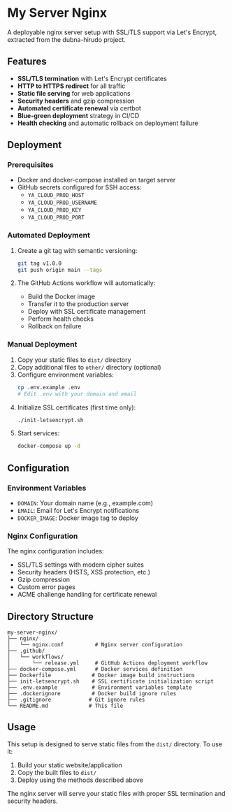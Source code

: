 # My Server Nginx

A deployable nginx server setup with SSL/TLS support via Let's Encrypt, extracted from the dubna-hirudo project.

## Features

- **SSL/TLS termination** with Let's Encrypt certificates
- **HTTP to HTTPS redirect** for all traffic
- **Static file serving** for web applications
- **Security headers** and gzip compression
- **Automated certificate renewal** via certbot
- **Blue-green deployment** strategy in CI/CD
- **Health checking** and automatic rollback on deployment failure

## Deployment

### Prerequisites

- Docker and docker-compose installed on target server
- GitHub secrets configured for SSH access:
  - `YA_CLOUD_PROD_HOST`
  - `YA_CLOUD_PROD_USERNAME` 
  - `YA_CLOUD_PROD_KEY`
  - `YA_CLOUD_PROD_PORT`

### Automated Deployment

1. Create a git tag with semantic versioning:
   ```bash
   git tag v1.0.0
   git push origin main --tags
   ```

2. The GitHub Actions workflow will automatically:
   - Build the Docker image
   - Transfer it to the production server
   - Deploy with SSL certificate management
   - Perform health checks
   - Rollback on failure

### Manual Deployment

1. Copy your static files to `dist/` directory
2. Copy additional files to `other/` directory (optional)
3. Configure environment variables:
   ```bash
   cp .env.example .env
   # Edit .env with your domain and email
   ```
4. Initialize SSL certificates (first time only):
   ```bash
   ./init-letsencrypt.sh
   ```
5. Start services:
   ```bash
   docker-compose up -d
   ```

## Configuration

### Environment Variables

- `DOMAIN`: Your domain name (e.g., example.com)
- `EMAIL`: Email for Let's Encrypt notifications
- `DOCKER_IMAGE`: Docker image tag to deploy

### Nginx Configuration

The nginx configuration includes:
- SSL/TLS settings with modern cipher suites
- Security headers (HSTS, XSS protection, etc.)
- Gzip compression
- Custom error pages
- ACME challenge handling for certificate renewal

## Directory Structure

```
my-server-nginx/
├── nginx/
│   └── nginx.conf          # Nginx server configuration
├── .github/
│   └── workflows/
│       └── release.yml     # GitHub Actions deployment workflow
├── docker-compose.yml      # Docker services definition
├── Dockerfile             # Docker image build instructions
├── init-letsencrypt.sh    # SSL certificate initialization script
├── .env.example           # Environment variables template
├── .dockerignore          # Docker build ignore rules
├── .gitignore            # Git ignore rules
└── README.md             # This file
```

## Usage

This setup is designed to serve static files from the `dist/` directory. To use it:

1. Build your static website/application
2. Copy the built files to `dist/`
3. Deploy using the methods described above

The nginx server will serve your static files with proper SSL termination and security headers.
